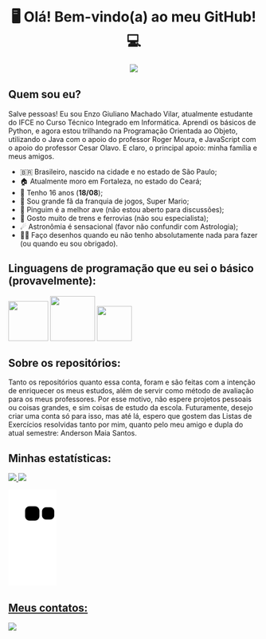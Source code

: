<h1 align="center"> 🖥 Olá! Bem-vindo(a) ao meu GitHub! 💻 </h1>

<div align="center">
<img src="https://user-images.githubusercontent.com/125034964/232810243-0665b211-a558-4ffc-9b1e-c0465978be9a.png" width="387px" />
</div>


## Quem sou eu?
Salve pessoas! Eu sou Enzo Giuliano Machado Vilar, atualmente estudante do IFCE no Curso Técnico Integrado em Informática. Aprendi os básicos de Python, e agora estou trilhando na Programação Orientada ao Objeto, utilizando o Java com o apoio do professor Roger Moura, e JavaScript com o apoio do professor Cesar Olavo. E claro, o principal apoio: minha família e meus amigos.

- :brazil: Brasileiro, nascido na cidade e no estado de São Paulo;
- 🏠 Atualmente moro em Fortaleza, no estado do Ceará;
- 🎂 Tenho 16 anos (**18/08**);
- 🍄 Sou grande fã da franquia de jogos, Super Mario;
- 🐧 Pinguim é a melhor ave (não estou aberto para discussões);
- 🚂 Gosto muito de trens e ferrovias (não sou especialista);
- ☄ Astronômia é sensacional (favor não confundir com Astrologia);
- 👨‍🎨 Faço desenhos quando eu não tenho absolutamente nada para fazer (ou quando eu sou obrigado).


## Linguagens de programação que eu sei o básico (provavelmente):
<img src="https://cdn.jsdelivr.net/gh/devicons/devicon/icons/python/python-original-wordmark.svg" width="80" height="80"/> <img src="https://cdn.jsdelivr.net/gh/devicons/devicon/icons/java/java-original-wordmark.svg" width="90" height="90" /> <img src="https://cdn.jsdelivr.net/gh/devicons/devicon/icons/javascript/javascript-original.svg" width="70" height="70" />

## Sobre os repositórios:
Tanto os repositórios quanto essa conta, foram e são feitas com a intenção de enriquecer os meus estudos, além de servir como método de avaliação para os meus professores. Por esse motivo, não espere projetos pessoais ou coisas grandes, e sim coisas de estudo da escola. Futuramente, desejo criar uma conta só para isso, mas até lá, espero que gostem das Listas de Exercícios resolvidas tanto por mim, quanto pelo meu amigo e dupla do atual semestre: Anderson Maia Santos.

## Minhas estatísticas:
<div>
<a href="https://github.com/Enzo-Giuliano">
<img height="180em" src="https://github-readme-stats.vercel.app/api/top-langs/?username=Enzo-Giuliano&layout=compact&langs_count=7&theme=dracula"/> <img height="180em" src="https://github-readme-stats.vercel.app/api?username=Enzo-Giuliano&show_icons=true&theme=dracula&include_all_commits=true&count_private=true"/>
</div>      

![Snake animation](https://github.com/Enzo-Giuliano/Enzo-Giuliano/blob/output/github-contribution-grid-snake.svg)    
          
## Meus contatos:
<div>
<a href = "mailto:enzo.vilar46@aluno.ifce.edu.br"><img src="https://img.shields.io/badge/Gmail-D14836?style=for-the-badge&logo=gmail&logoColor=white" target="_blank"></a>

